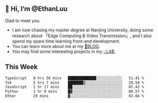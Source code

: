 ## 👋 Hi, I’m @EthanLuu

Glad to meet you.

- I am now chasing my master degree at Nanjing University, doing some research about 「Edge Computing & Video Transmission」, and I also spend my spare time learning front-end development.
- You can learn more about me at my [📝BLOG](https://blog.ethanloo.cn).
- You may find some interesting projects in my [💡LAB](https://lab.ethanloo.cn).

## This Week
<!--START_SECTION:waka-->

```txt
TypeScript   8 hrs 56 mins   █████████████░░░░░░░░░░░░   51.41 %
TeX          5 hrs 7 mins    ███████▒░░░░░░░░░░░░░░░░░   29.50 %
JavaScript   1 hr 17 mins    ██░░░░░░░░░░░░░░░░░░░░░░░   07.43 %
Python       1 hr 8 mins     █▓░░░░░░░░░░░░░░░░░░░░░░░   06.57 %
Other        29 mins         ▓░░░░░░░░░░░░░░░░░░░░░░░░   02.84 %
```

<!--END_SECTION:waka-->
